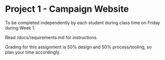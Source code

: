 # Project 1 - Campaign Website

To be completed independently by each student during class time on Friday during Week 1.

Read /docs/requirements.md for instructions.

Grading for this assignment is 50% design and 50% process/tooling, so plan your time accordingly.
